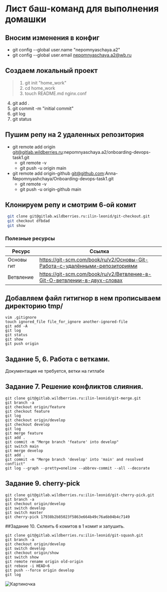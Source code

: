 #  Лист баш-команд для выполнения домашки
## Вносим изменения в конфиг
 - git config --global user.name "nepomnyaschaya.a2"
 - git config --global user.email nepomnyaschaya.a2@wb.ru

## Cоздаем локальный проект
> 1. git init "home_work"
> 2. cd home_work
> 3. touch README.md nginx.conf
4. git add .
5. git commit -m "initial commit"
6. git log
7. git status

## Пушим репу на 2 удаленных репозитория
* git remote add origin git@gitlab.wildberries.ru:nepomnyaschaya.a2/onboarding-devops-task1.git
    - git remote -v
    - git push -u origin main
* git remote add origin-github git@github.com:Anna-Nepomnyashchaya/Onboarding-devops-task1.git
    - git remote -v
    - git push -u origin-github main
 ## Клонируем репу и смотрим 6-ой комит
```bash
 git clone git@gitlab.wildberries.ru:ilin-leonid/git-checkout.git
 git checkout dfbdad
 git show
```
### Полезные ресурсы
| Ресурс | Ссылка |
| ------ | ------ |
| Основы гит | https://git-scm.com/book/ru/v2/Основы-Git-Работа-с-удалёнными-репозиториями |
| Ветвление | https://git-scm.com/book/ru/v2/Ветвление-в-Git-О-ветвлении-в-двух-словах |
## Добавляем файл гитигнор в нем прописываем директорию tmp/
```
vim .gitignore
touch ignored_file file_for_ignore another-ignored-file
git add -A
git log
git status
git show
git push origin
```
## Задание 5, 6. Работа с ветками.
Документация не требуется, ветки на гитлабе

## Задание 7. Решение конфликтов слияния.
```
git clone git@gitlab.wildberries.ru:ilin-leonid/git-merge.git
git branch -a
git checkout origin/feature
git checkout feature
git log
git checkout origin/develop
git checkout develop
git log
git merge feature
git add .
git commit -m "Merge branch 'feature' into develop"
git switch main
git merge develop
git add .
git commit -m "Merge branch 'develop' into 'main' and resolved conflict"
git log --graph --pretty=oneline --abbrev-commit --all --decorate
```
## Задание 9. cherry-pick
```
git clone git@gitlab.wildberries.ru:ilin-leonid/git-cherry-pick.git
git branch -a
git checkout origin/develop
git switch develop
git switch master
git cherry-pick 17938b2b85023f5863e664b49c76a6b04b4c7149
```

##Задание 10. Склеить 6 комитов в 1 комит и запушить.
```
git clone git@gitlab.wildberries.ru:ilin-leonid/git-squash.git
git branch -a
git checkout origin/develop
git switch develop
git checkout origin/show
git switch show
git remote rename origin old-origin
git rebase -i HEAD~6
git push --force origin develop
git log
```

![Картиночка](https://as2.ftcdn.net/v2/jpg/03/37/00/59/1000_F_337005995_hRjUA4xXUTbTgeJ0FchilPBITj3FxVHU.jpg "Картинка для просмотра при проверке")
